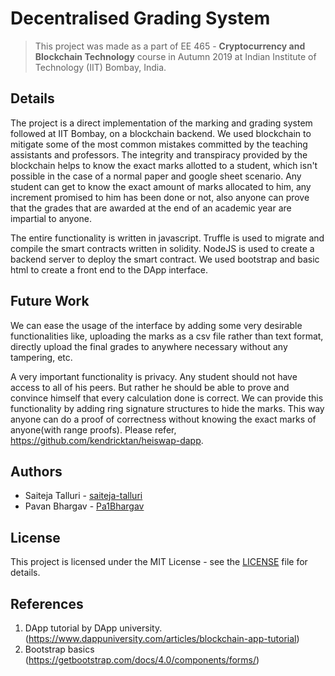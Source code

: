 # Decentralised Grading System
> This project was made as a part of EE 465 - **Cryptocurrency and Blockchain Technology** course in Autumn 2019 at Indian Institute of Technology (IIT) Bombay, India.

## Details

The project is a direct implementation of the marking and grading system followed at IIT Bombay, on a blockchain backend. We used blockchain to mitigate some of the most common mistakes committed by the teaching assistants and professors. The integrity and transpiracy provided by the blockchain helps to know the exact marks allotted to a student, which isn't possible in the case of a normal paper and google sheet scenario. Any student can get to know the exact amount of marks allocated to him, any increment promised to him has been done or not, also anyone can prove that the grades that are awarded at the end of an academic year are impartial to anyone.

The entire functionality is written in javascript. Truffle is used to migrate and compile the smart contracts written in solidity. NodeJS is used to create a backend server to deploy the smart contract. We used bootstrap and basic html to create a front end to the DApp interface.

## Future Work

We can ease the usage of the interface by adding some very desirable functionalities like, uploading the marks as a csv file rather than text format, directly upload the final grades to anywhere necessary without any tampering, etc.

A very important functionality is privacy. Any student should not have access to all of his peers. But rather he should be able to prove and convince himself that every calculation done is correct. We can provide this functionality by adding ring signature structures to hide the marks. This way anyone can do a proof of correctness without knowing the exact marks of anyone(with range proofs). Please refer, https://github.com/kendricktan/heiswap-dapp.

## Authors

* Saiteja Talluri - [saiteja-talluri](https://github.com/saiteja-talluri)
* Pavan Bhargav - [Pa1Bhargav](https://github.com/Pa1Bhargav)

## License

This project is licensed under the MIT License - see the [LICENSE](LICENSE) file for details.

## References

1. DApp tutorial by DApp university. (https://www.dappuniversity.com/articles/blockchain-app-tutorial)
2. Bootstrap basics (https://getbootstrap.com/docs/4.0/components/forms/)
